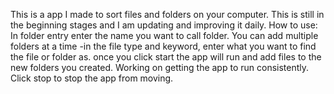 This is a app I made to sort files and folders on your computer. This is still in the beginning stages and I am updating and improving it daily. 
How to use:
In folder entry enter the name you want to call folder. You can add multiple folders at a time
-in the file type and keyword, enter what you want to find the file or folder as.
once you click start the app will run and add files to the new folders you created.
Working on getting the app to run consistently.
Click stop to stop the app from moving.

